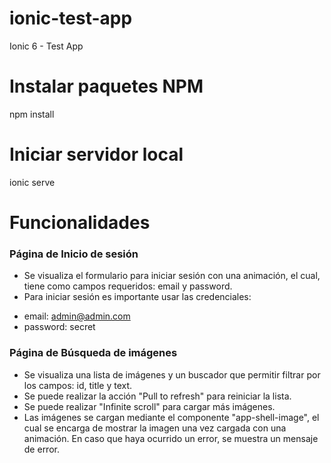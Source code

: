 # ionic-test-app
Ionic 6 - Test App

# Instalar paquetes NPM
npm install

# Iniciar servidor local
ionic serve

# Funcionalidades
### Página de Inicio de sesión
- Se visualiza el formulario para iniciar sesión con una animación, el cual, tiene como campos requeridos: email y password.
- Para iniciar sesión es importante usar las credenciales: 

* email: admin@admin.com
* password: secret

### Página de Búsqueda de imágenes
- Se visualiza una lista de imágenes y un buscador que permitir filtrar por los campos: id, title y text.
- Se puede realizar la acción "Pull to refresh" para reiniciar la lista.
- Se puede realizar "Infinite scroll" para cargar más imágenes. 
- Las imágenes se cargan mediante el componente "app-shell-image", el cual se encarga de mostrar la imagen una vez cargada con una animación. En caso que haya ocurrido un error, se muestra un mensaje de error.
